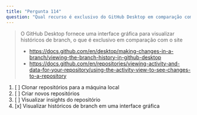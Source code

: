 ```yaml
---
title: "Pergunta 114"
question: "Qual recurso é exclusivo do GitHub Desktop em comparação com o github.com?"
---
```


> O GitHub Desktop fornece uma interface gráfica para visualizar históricos de branch, o que é exclusivo em comparação com o site
> - https://docs.github.com/en/desktop/making-changes-in-a-branch/viewing-the-branch-history-in-github-desktop
> - https://docs.github.com/en/repositories/viewing-activity-and-data-for-your-repository/using-the-activity-view-to-see-changes-to-a-repository


1. [ ] Clonar repositórios para a máquina local  
1. [ ] Criar novos repositórios  
1. [ ] Visualizar insights do repositório  
1. [x] Visualizar históricos de branch em uma interface gráfica  
